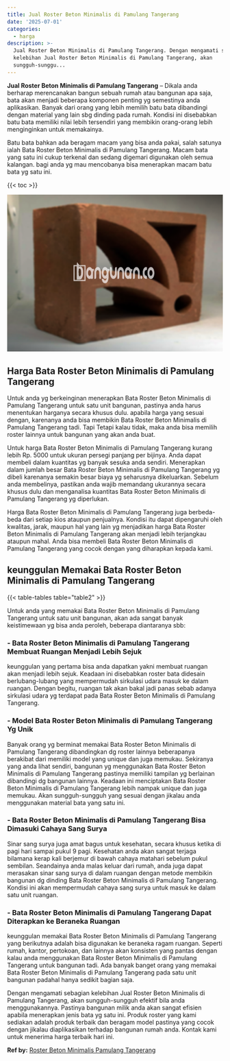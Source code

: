 ```yaml
---
title: Jual Roster Beton Minimalis di Pamulang Tangerang
date: '2025-07-01'
categories:
  - harga
description: >-
  Jual Roster Beton Minimalis di Pamulang Tangerang. Dengan mengamati sebagian
  kelebihan Jual Roster Beton Minimalis di Pamulang Tangerang, akan
  sungguh-sunggu...
---
```


**Jual Roster Beton Minimalis di Pamulang Tangerang** – Dikala anda berharap merencanakan bangun sebuah rumah atau bangunan apa saja, bata akan menjadi beberapa komponen penting yg semestinya anda aplikasikan. Banyak dari orang yang lebih memilih batu bata dibandingi dengan material yang lain sbg dinding pada rumah. Kondisi ini disebabkan batu bata memiliki nilai lebih tersendiri yang membikin orang-orang lebih menginginkan untuk memakainya.

Batu bata bahkan ada beragam macam yang bisa anda pakai, salah satunya ialah Bata Roster Beton Minimalis di Pamulang Tangerang. Macam bata yang satu ini cukup terkenal dan sedang digemari digunakan oleh semua kalangan. bagi anda yg mau mencobanya bisa menerapkan macam batu bata yg satu ini.

{{< toc >}}

![Jual Roster Beton Minimalis di Pamulang Tangerang](/images/bata-roster-minimalis-40.png)

## Harga Bata Roster Beton Minimalis di Pamulang Tangerang

Untuk anda yg berkeinginan menerapkan Bata Roster Beton Minimalis di Pamulang Tangerang untuk satu unit bangunan, pastinya anda harus menentukan harganya secara khusus dulu. apabila harga yang sesuai dengan, karenanya anda bisa membikin Bata Roster Beton Minimalis di Pamulang Tangerang tadi. Tapi Tetapi kalau tidak, maka anda bisa memilih roster lainnya untuk bangunan yang akan anda buat.

Untuk harga Bata Roster Beton Minimalis di Pamulang Tangerang kurang lebih Rp. 5000 untuk ukuran persegi panjang per bijinya. Anda dapat membeli dalam kuantitas yg banyak sesuka anda sendiri. Menerapkan dalam jumlah besar Bata Roster Beton Minimalis di Pamulang Tangerang yg dibeli karenanya semakin besar biaya yg seharusnya dikeluarkan. Sebelum anda membelinya, pastikan anda wajib memandang ukurannya secara khusus dulu dan menganalisa kuantitas Bata Roster Beton Minimalis di Pamulang Tangerang yg diperlukan.

Harga Bata Roster Beton Minimalis di Pamulang Tangerang juga berbeda-beda dari setiap kios ataupun penjualnya. Kondisi itu dapat dipengaruhi oleh kwalitas, jarak, maupun hal yang lain yg menjadikan harga Bata Roster Beton Minimalis di Pamulang Tangerang akan menjadi lebih terjangkau ataupun mahal. Anda bisa membeli Bata Roster Beton Minimalis di Pamulang Tangerang yang cocok dengan yang diharapkan kepada kami.

## keunggulan Memakai Bata Roster Beton Minimalis di Pamulang Tangerang

{{< table-tables table="table2" >}}

Untuk anda yang memakai Bata Roster Beton Minimalis di Pamulang Tangerang untuk satu unit bangunan, akan ada sangat banyak keistimewaan yg bisa anda peroleh, beberapa diantaranya sbb:

### \- Bata Roster Beton Minimalis di Pamulang Tangerang Membuat Ruangan Menjadi Lebih Sejuk

keunggulan yang pertama bisa anda dapatkan yakni membuat ruangan akan menjadi lebih sejuk. Keadaan ini disebabkan roster bata didesain berlubang-lubang yang mempermudah sirkulasi udara masuk ke dalam ruangan. Dengan begitu, ruangan tak akan bakal jadi panas sebab adanya sirkulasi udara yg terdapat pada Bata Roster Beton Minimalis di Pamulang Tangerang.

### \- Model Bata Roster Beton Minimalis di Pamulang Tangerang Yg Unik

Banyak orang yg berminat memakai Bata Roster Beton Minimalis di Pamulang Tangerang dibandingkan dg roster lainnya beberapanya berakibat dari memiliki model yang unique dan juga memukau. Sekiranya yang anda lihat sendiri, bangunan yg menggunakan Bata Roster Beton Minimalis di Pamulang Tangerang pastinya memiliki tampilan yg berlainan dibandingi dg bangunan lainnya. Keadaan ini menciptakan Bata Roster Beton Minimalis di Pamulang Tangerang lebih nampak unique dan juga memukau. Akan sungguh-sungguh yang sesuai dengan jikalau anda menggunakan material bata yang satu ini.

### \- Bata Roster Beton Minimalis di Pamulang Tangerang Bisa Dimasuki Cahaya Sang Surya

Sinar sang surya juga amat bagus untuk kesehatan, secara khusus ketika di pagi hari sampai pukul 9 pagi. Kesehatan anda akan sangat terjaga bilamana kerap kali berjemur di bawah cahaya matahari sebelum pukul sembilan. Seandainya anda malas keluar dari rumah, anda juga dapat merasakan sinar sang surya di dalam ruangan dengan metode membikin bangunan dg dinding Bata Roster Beton Minimalis di Pamulang Tangerang. Kondisi ini akan mempermudah cahaya sang surya untuk masuk ke dalam satu unit ruangan.

### \- Bata Roster Beton Minimalis di Pamulang Tangerang Dapat Diterapkan ke Beraneka Ruangan

keunggulan memakai Bata Roster Beton Minimalis di Pamulang Tangerang yang berikutnya adalah bisa digunakan ke beraneka ragam ruangan. Seperti rumah, kantor, pertokoan, dan lainnya akan konsisten yang pantas dengan kalau anda menggunakan Bata Roster Beton Minimalis di Pamulang Tangerang untuk bangunan tadi. Ada banyak banget orang yang memakai Bata Roster Beton Minimalis di Pamulang Tangerang pada satu unit bangunan padahal hanya sedikit bagian saja.

Dengan mengamati sebagian kelebihan Jual Roster Beton Minimalis di Pamulang Tangerang, akan sungguh-sungguh efektif bila anda menggunakannya. Pastinya bangunan milik anda akan sangat efisien apabila menerapkan jenis bata yg satu ini. Produk roster yang kami sediakan adalah produk terbaik dan beragam model pastinya yang cocok dengan jikalau diaplikasikan terhadap bangunan rumah anda. Kontak kami untuk menerima harga terbaik hari ini.

**Ref by:** [Roster Beton Minimalis Pamulang Tangerang](https://id.wikipedia.org/wiki/Roster)
